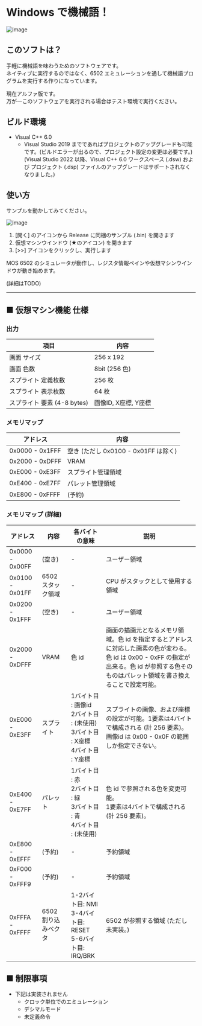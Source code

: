 # Windows で機械語！

![image](https://user-images.githubusercontent.com/23455187/236684416-b95c07b4-371b-407a-8319-91d3a2188aba.png)

## このソフトは？

手軽に機械語を味わうためのソフトウェアです。  
ネイティブに実行するのではなく、6502 エミュレーションを通して機械語プログラムを実行する作りになっています。  

現在アルファ版です。  
万が一このソフトウェアを実行される場合はテスト環境で実行ください。  

## ビルド環境

- Visual C++ 6.0
  - Visual Studio 2019 までであればプロジェクトのアップグレードも可能です。(ビルドエラーが出るので、プロジェクト設定の変更は必要です。)  
    (Visual Studio 2022 以降、Visual C++ 6.0 ワークスペース (.dsw) および プロジェクト (.dsp) ファイルのアップグレードはサポートされなくなりました。)

## 使い方

サンプルを動かしてみてください。  

![image](https://user-images.githubusercontent.com/23455187/236684457-482ee2a6-b193-42e9-8166-dd8f8e28e793.png)

1. [開く] のアイコンから Release に同梱のサンプル (.bin) を開きます  
2. 仮想マシンウインドウ (★のアイコン) を開きます  
3. [>>] アイコンをクリックし、実行します  

MOS 6502 のシミュレータが動作し、レジスタ情報ペインや仮想マシンウインドウが動き始めます。  

(詳細はTODO)  

---

## ■ 仮想マシン機能 仕様

### 出力

| 項目 | 内容 |
|-|-|
| 画面 サイズ | 256 x 192 |
| 画面 色数| 8bit (256 色) |
| スプライト 定義枚数 | 256 枚 |
| スプライト 表示枚数 | 64 枚 |
| スプライト 要素 (4-8 bytes) | 画像ID, X座標, Y座標 |


### メモリマップ

| アドレス | 内容 |
|-|-|
| 0x0000 - 0x1FFF | 空き (ただし 0x0100 - 0x01FF は除く) |
| 0x2000 - 0xDFFF | VRAM |
| 0xE000 - 0xE3FF | スプライト管理領域 |
| 0xE400 - 0xE7FF | パレット管理領域 |
| 0xE800 - 0xFFFF | (予約) |

### メモリマップ (詳細)

| アドレス | 内容 | 各バイトの意味 | 説明
|-|-|-|-|
| 0x0000 - 0x00FF | (空き) | - | ユーザー領域 |
| 0x0100 - 0x01FF | 6502 スタック領域 | - | CPU がスタックとして使用する領域 |
| 0x0200 - 0x1FFF | (空き) | - | ユーザー領域 |
| 0x2000 - 0xDFFF | VRAM | 色 id | 画面の描画元となるメモリ領域。色 id を指定するとアドレスに対応した画素の色が変わる。色 id は 0x00 - 0xFF の指定が出来る。色 id が参照する色そのものはパレット領域を書き換えることで設定可能。 |
| 0xE000 - 0xE3FF | スプライト | 1バイト目 : 画像id<br>2バイト目 : (未使用)<br>3バイト目 : X座標<br>4バイト目 : Y座標 | スプライトの画像、および座標の設定が可能。1要素は4バイトで構成される (計 256 要素)。画像id は 0x00 - 0x0F の範囲しか指定できない。 |
| 0xE400 - 0xE7FF | パレット | 1バイト目 : 赤<br>2バイト目 : 緑<br>3バイト目 : 青<br>4バイト目 : (未使用)| 色 id で参照される色を変更可能。<br>1要素は4バイトで構成される (計 256 要素)。 |
| 0xE800 - 0xEFFF | (予約) | - | 予約領域 |
| 0xF000 - 0xFFF9 | (予約) | - | 予約領域 |
| 0xFFFA - 0xFFFF | 6502 割り込みベクタ | 1-2バイト目: NMI<br> 3-4バイト目: RESET<br>5-6バイト目: IRQ/BRK | 6502 が参照する領域 (ただし未実装。) |

## ■ 制限事項

+ 下記は実装されません
  - クロック単位でのエミュレーション
  - デシマルモード
  - 未定義命令
